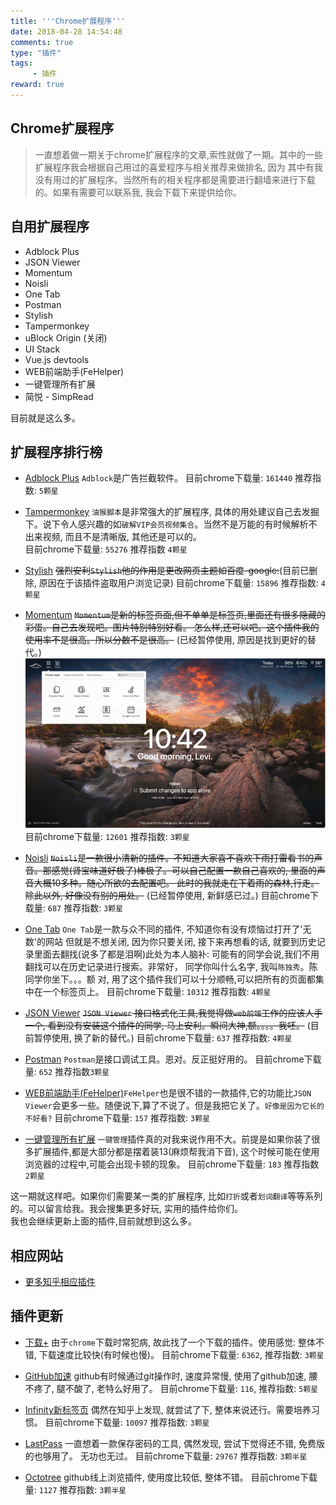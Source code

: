 ```yaml
---
title: '''Chrome扩展程序'''
date: 2018-04-28 14:54:48
comments: true
type: "插件"
tags:
     - 插件
reward: true
---
```


##  Chrome扩展程序
  > 一直想着做一期关于chrome扩展程序的文章,索性就做了一期。其中的一些扩展程序我会根据自己用过的喜爱程序与相关推荐来做排名, 因为
  其中有我没有用过的扩展程序。当然所有的相关程序都是需要进行翻墙来进行下载的。如果有需要可以联系我, 我会下载下来提供给你。
<!--more-->
##  自用扩展程序  
  + Adblock Plus
  + JSON Viewer
  + Momentum
  + Noisli
  + One Tab
  + Postman
  + Stylish
  + Tampermonkey
  + uBlock Origin (关闭)
  + UI Stack
  + Vue.js devtools
  + WEB前端助手(FeHelper)
  + 一键管理所有扩展
  + 简悦 - SimpRead

  目前就是这么多。
##  扩展程序排行榜
  + [Adblock Plus](https://chrome.google.com/webstore/search/Adblock%20Plus?hl=zh-CN)
  `Adblock`是广告拦截软件。  目前chrome下载量: `161440`  推荐指数: `5颗星`

  + [Tampermonkey](https://chrome.google.com/webstore/search/Tampermonkey?hl=zh-CN)
  `油猴脚本`是非常强大的扩展程序, 具体的用处建议自己去发掘下。说下令人感兴趣的如`破解VIP会员视频集合`。当然不是万能的有时候解析不出来视频, 而且不是清晰版, 其他还是可以的。  
  目前chrome下载量: `55276` 推荐指数 `4颗星`

  + [Stylish](https://chrome.google.com/webstore/search/Stylish?hl=zh-CN)
  ~~强烈安利`Stylish`他的作用是更改网页主题如百度-google:~~(目前已删除, 原因在于该插件盗取用户浏览记录)
  目前chrome下载量: `15896` 推荐指数: `4颗星`

  + [Momentum](https://chrome.google.com/webstore/search/Momentum?hl=zh-CN) ~~`Momentum`是新的标签页面,但不单单是标签页,里面还有很多隐藏的彩蛋。自己去发现吧。图片特别特别好看。
  怎么样,还可以吧。这个插件我的使用率不是很高。所以分数不是很高。~~
  (已经暂停使用, 原因是找到更好的替代。)
  ![好看](https://raw.githubusercontent.com/wangdabaoqq/imgPicGo/master/WX20210531-103600.png)
  目前chrome下载量: `12601` 推荐指数: `3颗星`

  + [Noisli](https://chrome.google.com/webstore/search/Noisli?hl=zh-CN)
  ~~`Noisli`是一款很小清新的插件。不知道大家喜不喜欢下雨打雷看书的声音。那感觉(肾宝味道好极了)棒极了。可以自己配置一款自己喜欢的, 里面的声音大概10多种。随心所欲的去配置吧。
  此时的我就走在下着雨的森林,行走。除此以外, 好像没有别的用处。~~ (已经暂停使用, 新鲜感已过。)
  目前chrome下载量: `687` 推荐指数: `3颗星`

  + [One Tab](https://chrome.google.com/webstore/search/One%20Tab?hl=zh-CN) `One Tab`是一款与众不同的插件, 不知道你有没有烦恼过打开了'无数'的网站
  但就是不想关闭, 因为你只要关闭, 接下来再想看的话, 就要到历史记录里面去翻找(说多了都是泪啊)此处为本人脑补: 可能有的同学会说,我们不用翻找可以在历史记录进行搜索。非常好，
  同学你叫什么名字, 我叫`陈独秀`。陈同学你坐下。。。额 对, 用了这个插件我们可以十分顺畅,可以把所有的页面都集中在一个标签页上。
  目前chrome下载量: `10312` 推荐指数: `4颗星`

  + [JSON Viewer](https://chrome.google.com/webstore/search/JSON%20Viewer?hl=zh-CN)
  ~~`JSON Viewer` 接口格式化工具,我觉得做`web前端`工作的应该人手一个, 看到没有安装这个插件的同学, 马上安利。瞬间大神,额。。。。我呸。~~
  (目前暂停使用, 换了新的替代。)
  目前chrome下载量: `637` 推荐指数: `4颗星`

  + [Postman](https://chrome.google.com/webstore/search/Postman?hl=zh-CN)
  `Postman`是接口调试工具。恩对。反正挺好用的。
  目前chrome下载量: `652` 推荐指数`3颗星`

  + [WEB前端助手(FeHelper)](https://chrome.google.com/webstore/search/WEB%E5%89%8D%E7%AB%AF%E5%8A%A9%E6%89%8B(FeHelper)?hl=zh-CN
  )`FeHelper`也是很不错的一款插件,它的功能比`JSON Viewer`会更多一些。随便说下,算了不说了。但是我把它关了。`好像是因为它长的不好看?`
  目前chrome下载量: `157` 推荐指数: `3颗星`  

  + [一键管理所有扩展](https://chrome.google.com/webstore/search/%E4%B8%80%E9%94%AE%E7%AE%A1%E7%90%86%E6%89%80%E6%9C%89%E6%89%A9%E5%B1%95?hl=zh-CN)
  `一键管理`插件真的对我来说作用不大。前提是如果你装了很多扩展插件,都是大部分都是摆着装13(麻烦帮我消下音), 这个时候可能在使用浏览器的过程中,可能会出现卡顿的现象。
  目前chrome下载量: `183` 推荐指数 `2颗星`  


  这一期就这样吧。如果你们需要某一类的扩展程序, 比如`打折`或者`划词翻译`等等系列的。可以留言给我。我会搜集更多好玩, 实用的插件给你们。  
  我也会继续更新上面的插件,目前就想到这么多。
##  相应网站
  + [更多知乎相应插件](https://www.zhihu.com/topic/19614065/top-answers)
  

## 插件更新
  + [下载+](https://chrome.google.com/webstore/detail/download-plus/gokgophibdidjjpildcdbfpmcahilaaf?hl=zh-CN)
  由于`chrome`下载时常犯病, 故此找了一个下载的插件。使用感觉: 整体不错, 下载速度比较快(有时候也慢)。
  目前chrome下载量: `6362`, 推荐指数: `3颗星`

  + [GitHub加速](https://chrome.google.com/webstore/detail/github%E5%8A%A0%E9%80%9F/mfnkflidjnladnkldfonnaicljppahpg?hl=zh-CN) 
  github有时候通过git操作时, 速度异常慢, 使用了github加速, 腰不疼了, 腿不酸了, 老特么好用了。
  目前chrome下载量: `116`, 推荐指数: `5颗星`

  + [Infinity新标签页](https://chrome.google.com/webstore/detail/infinity-new-tab/dbfmnekepjoapopniengjbcpnbljalfg?hl=zh-CN) 偶然在知乎上发现, 就尝试了下, 整体来说还行。需要培养习惯。
  目前chrome下载量: `10097` 推荐指数: `3颗星`

  + [LastPass](https://chrome.google.com/webstore/detail/lastpass-free-password-ma/hdokiejnpimakedhajhdlcegeplioahd?hl=zh-CN) 一直想着一款保存密码的工具, 偶然发现, 尝试下觉得还不错, 免费版的也够用了。 无功也无过。
  目前chrome下载量: `29767` 推荐指数: `3颗半星`
  + [Octotree](https://chrome.google.com/webstore/detail/octotree-github-code-tree/bkhaagjahfmjljalopjnoealnfndnagc/related?hl=zh-CN) github线上浏览插件, 使用度比较低, 整体不错。
  目前chrome下载量: `1127` 推荐指数: `3颗半星`
 
